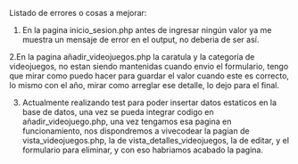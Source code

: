 Listado de errores o cosas a mejorar:


1. En la pagina inicio_sesion.php antes de ingresar ningún valor ya me muestra un mensaje de error en el output, no deberia de ser así.


2.En la pagina añadir_videojuegos.php la caratula y la categoría de videojuegos, no 
estan siendo mantenidas cuando envio el formulario, tengo que mirar como puedo hacer para guardar el valor cuando este es correcto, lo mismo con el año, mirar como arreglar ese detalle, lo dejo para el final.


3. Actualmente realizando test para poder insertar datos estaticos en la base de datos, una vez se pueda integrar codigo en añadir_videojuego.php, una vez tengamos esa pagina en funcionamiento, nos dispondremos a vivecodear la pagian de vista_videojuegos.php, la de vista_detalles_videojuegos, la de editar, y el formulario para eliminar, y con eso habriamos acabado la pagina.